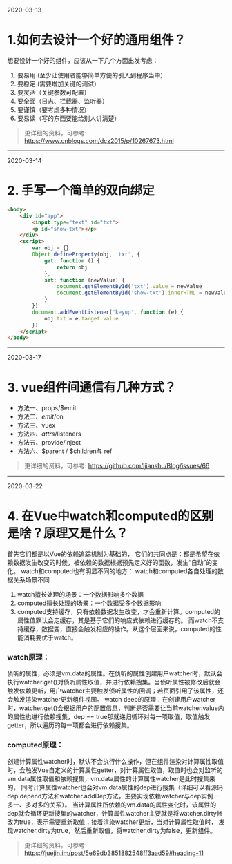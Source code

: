 2020-03-13
# 1.如何去设计一个好的通用组件？
想要设计一个好的组件，应该从一下几个方面出发考虑：
1. 要易用 (至少让使用者能够简单方便的引入到程序当中）
2. 要稳定 (需要增加关键的测试）
3. 要灵活（关键参数可配置）
4. 要全面（日志、拦截器、监听器）
5. 要谨慎（要考虑多种情况）
6. 要易读（写的东西要能给别人讲清楚）
> 更详细的资料，可参考: https://www.cnblogs.com/dcz2015/p/10267673.html
---
2020-03-14
# 2. 手写一个简单的双向绑定
```html
<body>
    <div id="app">
        <input type="text" id="txt">
        <p id="show-txt"></p>
    </div>
    <script>
        var obj = {}
        Object.defineProperty(obj, 'txt', {
            get: function () {
                return obj
            },
            set: function (newValue) {
                document.getElementById('txt').value = newValue
                document.getElementById('show-txt').innerHTML = newValue
            }
        })
        document.addEventListener('keyup', function (e) {
            obj.txt = e.target.value
        })
    </script>
</body>
```
---
2020-03-17
# 3. vue组件间通信有几种方式？
* 方法一、props/$emit
* 方法二、$emit/$on
* 方法三、vuex
* 方法四、$attrs/$listeners
* 方法五、provide/inject
* 方法六、$parent / $children与 ref
> 更详细的资料，可参考: https://github.com/ljianshu/Blog/issues/66
---
2020-03-22
# 4. 在Vue中watch和computed的区别是啥？原理又是什么？
首先它们都是以Vue的依赖追踪机制为基础的，
它们的共同点是：都是希望在依赖数据发生改变的时候，被依赖的数据根据预先定义好的函数，发生“自动”的变化。
watch和computed也有明显不同的地方：
watch和computed各自处理的数据关系场景不同
1. watch擅长处理的场景：一个数据影响多个数据
2. computed擅长处理的场景：一个数据受多个数据影响
3. computed支持缓存，只有依赖数据发生改变，才会重新计算。computed的属性值默认会走缓存，其是基于它们的响应式依赖进行缓存的。
而watch不支持缓存，数据变，直接会触发相应的操作。从这个层面来说，computed的性能消耗要优于watch。
### watch原理：
侦听的属性，必须是vm.data的属性。在侦听的属性创建用户watcher时，默认会执行watcher.get()对侦听属性取值，并进行依赖搜集。当侦听属性被修改后就会触发依赖更新，用户watcher主要触发侦听属性的回调；若页面引用了该属性，还会触发渲染watcher更新组件视图。
watch deep的原理：在创建用户watcher时，watcher.get()会根据用户的配置信息，判断是否需要让当前watcher.value内的属性也进行依赖搜集，dep == true那就递归循环对每一项取值，取值触发getter，所以遍历的每一项都会进行依赖搜集。
### computed原理：
创建计算属性watcher时，默认不会执行什么操作，但在组件渲染对计算属性取值时，会触发Vue自定义的计算属性getter，对计算属性取值，取值时也会对监听的vm.data属性取值和依赖搜集，vm.data属性的计算属性watcher是此时搜集来的，
同时计算属性watcher也会对vm.data属性的dep进行搜集（详细可以看源码dep.depend方法和watcher.addDep方法，主要实现依赖watcher与dep实例一多一、多对多的关系）。
当计算属性所依赖的vm.data的属性变化时，该属性的dep就会循环更新搜集的watcher，计算属性watcher主要就是将watcher.dirty修改为true，表示需要重新取值；接着渲染watcher更新，当对计算属性取值时，
发现watcher.dirty为true，然后重新取值，将watcher.dirty为false，更新组件。
> 更详细的资料，可参考: https://juejin.im/post/5e69db3851882548ff3aad59#heading-11












